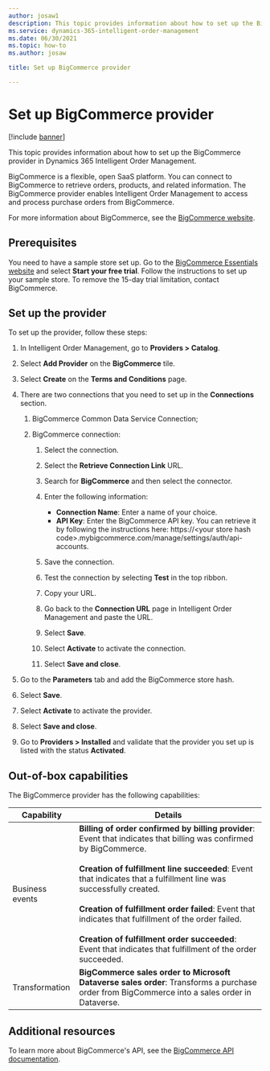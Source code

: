 ```yaml
---
author: josaw1
description: This topic provides information about how to set up the BigCommerce provider in Dynamics 365 Intelligent Order Management.
ms.service: dynamics-365-intelligent-order-management
ms.date: 06/30/2021
ms.topic: how-to
ms.author: josaw

title: Set up BigCommerce provider

---
```


# Set up BigCommerce provider

[!include [banner](includes/banner.md)]


This topic provides information about how to set up the BigCommerce provider in Dynamics 365 Intelligent Order Management.

BigCommerce is a flexible, open SaaS platform. You can connect to BigCommerce to retrieve orders, products, and related information. The BigCommerce provider enables Intelligent Order Management to access and process purchase orders from BigCommerce.  

For more information about BigCommerce, see the [BigCommerce website](https://www.bigcommerce.com/). 

## Prerequisites 

You need to have a sample store set up. Go to the [BigCommerce Essentials website](https://www.bigcommerce.com/essentials/) and select **Start your free trial**. Follow the instructions to set up your sample store. To remove the 15-day trial limitation, contact BigCommerce.

## Set up the provider
To set up the provider, follow these steps: 

1.  In Intelligent Order Management, go to **Providers > Catalog**.

2.  Select **Add Provider** on the **BigCommerce** tile.

3.  Select **Create** on the **Terms and Conditions** page.

4.  There are two connections that you need to set up in the **Connections** section.

    1. BigCommerce Common Data Service Connection;

    1. BigCommerce connection:

       1. Select the connection.

       1. Select the **Retrieve Connection Link** URL.

       1. Search for **BigCommerce** and then select the connector.

       1. Enter the following information: 
          - **Connection Name**: Enter a name of your choice.
          - **API Key**: Enter the BigCommerce API key. You can retrieve it by following the instructions here: https://\<your store hash code\>.mybigcommerce.com/manage/settings/auth/api-accounts.

       1. Save the connection.

       1. Test the connection by selecting **Test** in the top ribbon.

       1. Copy your URL.

       1. Go back to the **Connection URL** page in Intelligent Order Management and paste the URL.

       1. Select **Save**.

       1. Select **Activate** to activate the connection.

       1. Select **Save and close**.

5. Go to the **Parameters** tab and add the BigCommerce store hash.

6. Select **Save**.

7. Select **Activate** to activate the provider.

8. Select **Save and close**.

9. Go to **Providers > Installed** and validate that the provider you set up is listed with the status **Activated**.

## Out-of-box capabilities

The BigCommerce provider has the following capabilities:

|  Capability | Details |
| ------------------ | -------------------------------- |
|  Business events  | **Billing of order confirmed by billing provider**: Event that indicates that billing was confirmed by BigCommerce.</br><br>**Creation of fulfillment line succeeded**: Event that indicates that a fulfillment line was successfully created.</br><br>**Creation of fulfillment order failed**: Event that indicates that fulfillment of the order failed.</br><br>**Creation of fulfillment order succeeded**: Event that indicates that fulfillment of the order succeeded.</br>  |
| Transformation  |  **BigCommerce sales order to Microsoft Dataverse sales order**: Transforms a purchase order from BigCommerce into a sales order in Dataverse.|

## Additional resources

To learn more about BigCommerce's API, see the [BigCommerce API documentation](https://developer.bigcommerce.com/api-docs).

